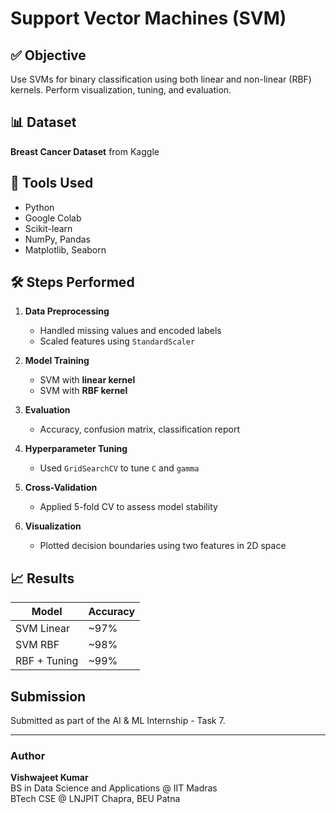 # Support Vector Machines (SVM)

## ✅ Objective
Use SVMs for binary classification using both linear and non-linear (RBF) kernels. Perform visualization, tuning, and evaluation.


## 📊 Dataset
**Breast Cancer Dataset** from Kaggle  


## 📌 Tools Used
- Python
- Google Colab
- Scikit-learn
- NumPy, Pandas
- Matplotlib, Seaborn


## 🛠 Steps Performed

1. **Data Preprocessing**
   - Handled missing values and encoded labels
   - Scaled features using `StandardScaler`

2. **Model Training**
   - SVM with **linear kernel**
   - SVM with **RBF kernel**

3. **Evaluation**
   - Accuracy, confusion matrix, classification report

4. **Hyperparameter Tuning**
   - Used `GridSearchCV` to tune `C` and `gamma`

5. **Cross-Validation**
   - Applied 5-fold CV to assess model stability

6. **Visualization**
   - Plotted decision boundaries using two features in 2D space


## 📈 Results

| Model         | Accuracy |
|---------------|----------|
| SVM Linear    | ~97%     |
| SVM RBF       | ~98%     |
| RBF + Tuning  | ~99%     |


## Submission
Submitted as part of the AI & ML Internship - Task 7.

---

### Author
**Vishwajeet Kumar**  
BS in Data Science and Applications @ IIT Madras  
BTech CSE @ LNJPIT Chapra, BEU Patna
